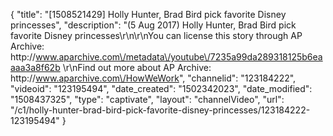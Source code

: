 {
    "title": "[1508521429] Holly Hunter, Brad Bird pick favorite Disney princesses",
    "description": "(5 Aug 2017) Holly Hunter, Brad Bird pick favorite Disney princesses\r\n\r\nYou can license this story through AP Archive: http:\/\/www.aparchive.com\/metadata\/youtube\/7235a99da289318125b6eaaaa3a8f62b \r\nFind out more about AP Archive: http:\/\/www.aparchive.com\/HowWeWork",
    "channelid": "123184222",
    "videoid": "123195494",
    "date_created": "1502342023",
    "date_modified": "1508437325",
    "type": "captivate",
    "layout": "channelVideo",
    "url": "\/c1\/holly-hunter-brad-bird-pick-favorite-disney-princesses\/123184222-123195494"
}